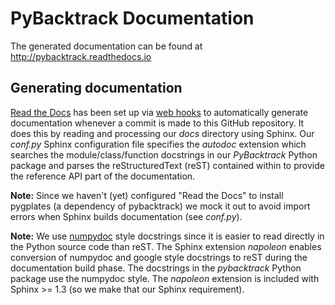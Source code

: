 # PyBacktrack Documentation

The generated documentation can be found at http://pybacktrack.readthedocs.io

## Generating documentation

[Read the Docs](https://readthedocs.org) has been set up via [web hooks](https://docs.readthedocs.io/en/latest/guides/setup/git-repo-manual.html) to automatically generate documentation whenever a commit is made to this GitHub repository.
It does this by reading and processing our *docs* directory using Sphinx.
Our *conf.py* Sphinx configuration file specifies the *autodoc* extension which searches the module/class/function docstrings in our *PyBacktrack* Python package and parses the reStructuredText (reST) contained within to provide the reference API part of the documentation.

**Note:** Since we haven't (yet) configured "Read the Docs" to install pygplates (a dependency of pybacktrack) we mock it out to avoid import errors when Sphinx builds documentation (see *conf.py*).

**Note:** We use [numpydoc](http://numpydoc.readthedocs.io) style docstrings since it is easier to read directly in the Python source code than reST.
The Sphinx extension *napoleon* enables conversion of numpydoc and google style docstrings to reST during the documentation build phase.
The docstrings in the *pybacktrack* Python package use the numpydoc style.
The *napoleon* extension is included with Sphinx >= 1.3 (so we make that our Sphinx requirement).
